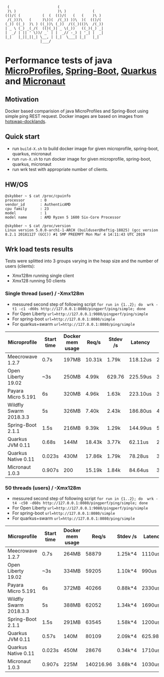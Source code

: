      (                      (
     )\ )                   )\ )            (
    (()/( (          (  (  (()/(   (   (    )\ )
     /(_)))\   (     )\))(  /(_)) ))\  )(  (()/(
    (_)) ((_)  )\ ) ((_))\ (_))  /((_)(()\  /(_))
    | _ \ (_) _(_/(  (()(_)| _ \(_))   ((_)(_) _|
    |  _/ | || ' \))/ _` | |  _// -_) | '_| |  _|
    |_|   |_||_||_| \__, | |_|  \___| |_|   |_|
                    |___/

# Performance tests of java [MicroProfiles](https://microprofile.io/), [Spring-Boot](https://spring.io/projects/spring-boot), [Quarkus](https://quarkus.io/) and [Micronaut](https://micronaut.io/)

## Motivation

Docker based comparision of java MicroProfiles and Spring-Boot using simple ping REST request. Docker images are based
on images from [hotswap-docklands](https://github.com/HotswapProjects/hotswap-docklands).
## Quick start

* run `build-X.sh` to build docker image for given microprofile, spring-boot, quarkus, micronaut
* run `run-X.sh` to run docker image for given microprofile, spring-boot, quarkus, micronaut
* run wrk test with appropriate number of clients.

## HW/OS
```
@skybber ~ $ cat /proc/cpuinfo
processor       : 0
vendor_id       : AuthenticAMD
cpu family      : 23
model           : 1
model name      : AMD Ryzen 5 1600 Six-Core Processor

@skybber ~ $ cat /proc/version
Linux version 5.0.0-arch1-1-ARCH (builduser@heftig-18825) (gcc version 8.2.1 20181127 (GCC)) #1 SMP PREEMPT Mon Mar 4 14:11:43 UTC 2019
```

## Wrk load tests results

Tests were splitted into 3 groups varying in the heap size and the number of users (clients):

- Xmx128m running single client
- Xmx128 running 50 clients

### Single thread (user) / -Xmx128m

* messured second step of following script `for run in {1..2}; do  wrk -t1 -c1 -d60s http://127.0.0.1:8080/pingperf/ping/simple; done`
* For Open Liberty `url=http://127.0.0.1:9080/pingperf/ping/simple`
* For spring-boot `url=http://127.0.0.1:8080/simple`
* For quarkus+swarm `url=http://127.0.0.1:8080/ping/simple`

|Microprofile|Start time|Docker mem usage|Req/s|Stdev /s|Latency|Stdev|
|------------|----------|----------------|-----|--------|----------|--------|
|Meecrowave 1.2.7|0.7s|197MB|10.31k|1.79k|118.12us|280.55us|
|Open Liberty 19.02|~3s|250MB|4.99k|629.76|225.59us|372.52us|
|Payara Micro 5.191|6s|320MB|4.96k|1.63k|223.10us|332.64us|
|Wildfly Swarm 2018.3.3|5s|326MB|7.40k|2.43k|186.80us|486.31us|
|Spring-Boot 2.1.1|1.5s|216MB|9.39k|1.29k|144.99us|521.05us|
|Quarkus JVM 0.11|0.68s|144M|18.43k|3.77k|62.11us|269.61us|
|Quarkus Native 0.11|0.023s|430M|17.86k|1.79k|78.28us|362.31us|
|Micronaut 1.0.3|0.907s|200|15.19k|1.84k|84.64us|310.88us|

### 50 threads (users) / -Xmx128m
* messured second step of following script `for run in {1..2}; do  wrk -t4 -c50 -d60s http://127.0.0.1:8080/pingperf/ping/simple; done`
* For Open Liberty `url=http://127.0.0.1:9080/pingperf/ping/simple`
* For spring-boot `url=http://127.0.0.1:8080/simple`
* For quarkus+swarm `url=http://127.0.0.1:8080/ping/simple`

|Microprofile|Start time|Docker mem usage|Req/s|Stdev /s|Latency|Stdev|
|------------|----------|----------------|-----|--------|----------|--------|
|Meecrowave 1.2.7|0.7s|264MB|58879|1.25k*4|1110us|1400us|
|Open Liberty 19.02|~3s|334MB|59205|1.10k*4|990us|1440us|
|Payara Micro 5.191|6s|372MB|40266|0.88k*4|2330us|4440us|
|Wildfly Swarm 2018.3.3|5s|388MB|62052|1.34k*4|1690us|5550us|
|Spring-Boot 2.1.1|1.5s|291MB|63545|1.58k*4|1200us|1750us|
|Quarkus JVM 0.11|0.57s|140M|80109|2.09k*4|625.98us|453.44us|
|Quarkus Native 0.11|0.023s|450M|28676|0.34k*4|1710us|602.95us|
|Micronaut 1.0.3|0.907s|225M|140216.96|3.68k*4|1030us|2760us|
